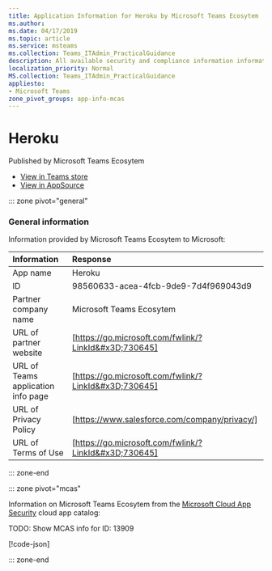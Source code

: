 ```yaml
---
title: Application Information for Heroku by Microsoft Teams Ecosytem
ms.author: 
ms.date: 04/17/2019
ms.topic: article
ms.service: msteams
ms.collection: Teams_ITAdmin_PracticalGuidance
description: All available security and compliance information information for Heroku, its data handling policies, its Microsoft Cloud App Security app catalog information, and security/compliance information in the CSA STAR registry.
localization_priority: Normal
MS.collection: Teams_ITAdmin_PracticalGuidance
appliesto:
- Microsoft Teams
zone_pivot_groups: app-info-mcas
---
```

# Heroku

Published by Microsoft Teams Ecosytem
* <a href="https://teams.microsoft.com/l/app/98560633-acea-4fcb-9de9-7d4f969043d9" target="_blank">View in Teams store</a>
* <a href="https://appsource.microsoft.com/en-us/product/office/WA104381546" target="_blank">View in AppSource</a>

::: zone pivot="general"

### General information

Information provided by Microsoft Teams Ecosytem to Microsoft:

| **Information** | **Response** |
|:----------------|:-------------|
| App name | Heroku |
| ID | 98560633-acea-4fcb-9de9-7d4f969043d9 |
| Partner company name | Microsoft Teams Ecosytem |
| URL of partner website | [https://go.microsoft.com/fwlink/?LinkId&#x3D;730645] |
| URL of Teams application info page | [https://go.microsoft.com/fwlink/?LinkId&#x3D;730645] |
| URL of Privacy Policy | [https://www.salesforce.com/company/privacy/] |
| URL of Terms of Use | [https://go.microsoft.com/fwlink/?LinkId&#x3D;730645] |

::: zone-end


::: zone pivot="mcas"

Information on Microsoft Teams Ecosytem from the [Microsoft Cloud App Security](https://www.microsoft.com/en-us/enterprise-mobility-security/cloud-app-security) cloud app catalog:

TODO: Show MCAS info for ID: 13909

[!code-json[](./json/13909.json)]

::: zone-end

